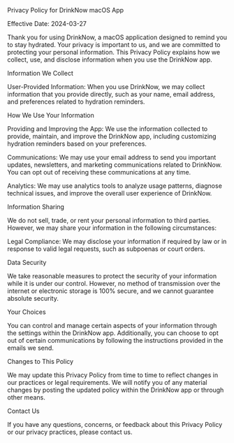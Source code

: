 Privacy Policy for DrinkNow macOS App

Effective Date: 2024-03-27

Thank you for using DrinkNow, a macOS application designed to remind you to stay hydrated. Your privacy is important to us, and we are committed to protecting your personal information. This Privacy Policy explains how we collect, use, and disclose information when you use the DrinkNow app.

Information We Collect

User-Provided Information: When you use DrinkNow, we may collect information that you provide directly, such as your name, email address, and preferences related to hydration reminders.

How We Use Your Information

Providing and Improving the App: We use the information collected to provide, maintain, and improve the DrinkNow app, including customizing hydration reminders based on your preferences.

Communications: We may use your email address to send you important updates, newsletters, and marketing communications related to DrinkNow. You can opt out of receiving these communications at any time.

Analytics: We may use analytics tools to analyze usage patterns, diagnose technical issues, and improve the overall user experience of DrinkNow.

Information Sharing

We do not sell, trade, or rent your personal information to third parties. However, we may share your information in the following circumstances:

Legal Compliance: We may disclose your information if required by law or in response to valid legal requests, such as subpoenas or court orders.

Data Security

We take reasonable measures to protect the security of your information while it is under our control. However, no method of transmission over the internet or electronic storage is 100% secure, and we cannot guarantee absolute security.

Your Choices

You can control and manage certain aspects of your information through the settings within the DrinkNow app. Additionally, you can choose to opt out of certain communications by following the instructions provided in the emails we send.

Changes to This Policy

We may update this Privacy Policy from time to time to reflect changes in our practices or legal requirements. We will notify you of any material changes by posting the updated policy within the DrinkNow app or through other means.

Contact Us

If you have any questions, concerns, or feedback about this Privacy Policy or our privacy practices, please contact us.
